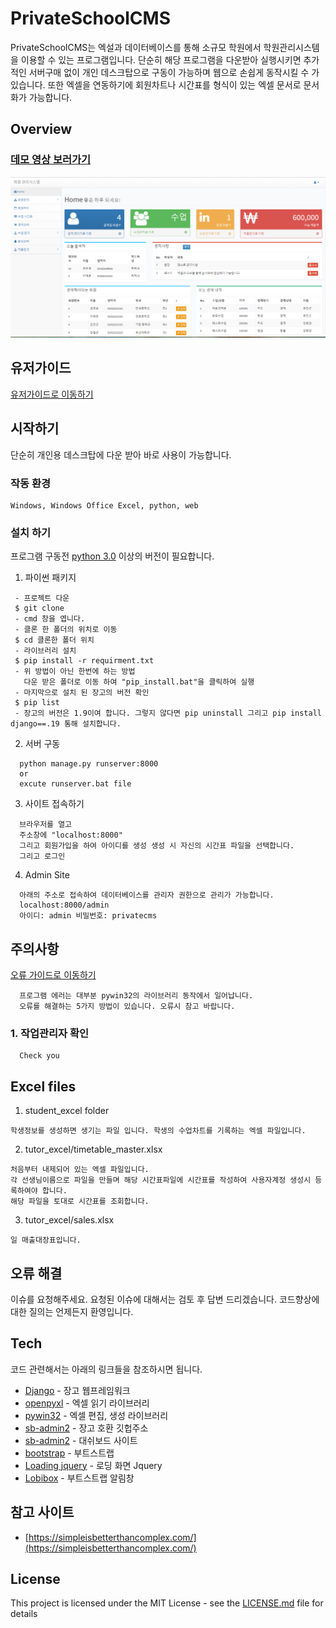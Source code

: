 # PrivateSchoolCMS
PrivateSchoolCMS는 엑설과 데이터베이스를 통해 소규모 학원에서 학원관리시스템을 이용할 수 있는 프로그램입니다. 단순히 해당 프로그램을 다운받아 실행시키면 추가적인 서버구매 없이 개인 데스크탑으로 구동이 가능하며 웹으로 손쉽게 동작시킬 수 가 있습니다. 또한 엑셀을 연동하기에 회원차트나 시간표를 형식이 있는 엑셀 문서로 문서화가 가능합니다.
## Overview
### [데모 영상 보러가기](https://www.youtube.com/watch?v=S06boWP3hNE&feature=youtu.be)
[![Watch the video](main.PNG)](https://www.youtube.com/watch?v=S06boWP3hNE&feature=youtu.be)

## 유저가이드
[유저가이드로 이동하기](https://github.com/dxdiag20/privateSchoolCMS/wiki)
## 시작하기  
단순히 개인용 데스크탑에 다운 받아 바로 사용이 가능합니다.
### 작동 환경
```
Windows, Windows Office Excel, python, web   
```
### 설치 하기

프로그램 구동전 [python 3.0](https://www.python.org/downloads/) 이상의 버전이 필요합니다.

1. 파이썬 패키지
```
 - 프로젝트 다운
 $ git clone
 - cmd 창을 엽니다.
 - 클론 한 폴더의 위치로 이동
 $ cd 클론한 폴더 위치
 - 라이브러리 설치
 $ pip install -r requirment.txt
 - 위 방법이 아닌 한번에 하는 방법
   다운 받은 폴더로 이동 하여 "pip_install.bat"을 클릭하여 실행
 - 마지막으로 설치 된 장고의 버전 확인 
 $ pip list
 - 장고의 버전은 1.9이여 합니다. 그렇지 않다면 pip uninstall 그리고 pip install django==.19 통해 설치합니다.
  ```      
2. 서버 구동
```
  python manage.py runserver:8000
  or
  excute runserver.bat file
  ``` 
3. 사이트 접속하기
```
  브라우저를 열고
  주소창에 "localhost:8000"
  그리고 회원가입을 하여 아이디를 생성 생성 시 자신의 시간표 파일을 선택합니다.
  그리고 로그인
  ```
4. Admin Site
```
  아래의 주소로 접속하여 데이터베이스를 관리자 권한으로 관리가 가능합니다.
  localhost:8000/admin
  아이디: admin 비밀번호: privatecms
  ```     

## 주의사항
 [오류 가이드로 이동하기](https://github.com/dxdiag20/privateSchoolCMS/wiki)
```
  프로그램 에러는 대부분 pywin32의 라이브러리 동작에서 일어납니다.
  오류를 해결하는 5가지 방법이 있습니다. 오류시 참고 바랍니다.
  ``` 
  ### 1. 작업관리자 확인
```
  Check you
  ``` 
## Excel files
1. student_excel folder
```
학생정보를 생성하면 생기는 파일 입니다. 학생의 수업차트를 기록하는 엑셀 파일입니다.
```
2. tutor_excel/timetable_master.xlsx
```
처음부터 내제되어 있는 엑셀 파일입니다.
각 선생님이름으로 파일을 만들며 해당 시간표파일에 시간표를 작성하여 사용자계정 생성시 등록하여야 합니다.
해당 파일을 토대로 시간표를 조회합니다.
```
3. tutor_excel/sales.xlsx
```
일 매출대장표입니다.
```
## 오류 해결 
이슈를 요청해주세요.
요청된 이슈에 대해서는 검토 후 답변 드리겠습니다.
코드향상에 대한 질의는 언제든지 환영입니다.

## Tech
코드 관련해서는 아래의 링크들을 참조하시면 됩니다.
- [Django](https://www.djangoproject.com/) - 장고 웹프레임워크
- [openpyxl](https://openpyxl.readthedocs.io/en/stable/) - 엑셀 읽기 라이브러리
- [pywin32](https://pypi.org/project/pywin32/) - 엑셀 편집, 생성 라이브러리
- [sb-admin2](https://github.com/code-geek/sbadmin-django) - 장고 호환 깃헙주소
- [sb-admin2](https://startbootstrap.com/template-overviews/sb-admin-2/) - 대쉬보드 사이트
- [bootstrap](http://getbootstrap.com/) - 부트스트랩
- [Loading jquery](https://www.jqueryscript.net/loading/jQuery-Plugin-To-Handle-CSS3-Powered-Spinners-Loaders-Loading-js.html) - 로딩 화면 Jquery
- [Lobibox](http://lobianijs.com/site/lobibox) - 부트스트랩 알림창 

## 참고 사이트 
* [https://simpleisbetterthancomplex.com/](https://simpleisbetterthancomplex.com/)

## License

This project is licensed under the MIT License - see the [LICENSE.md](LICENSE.md) file for details
